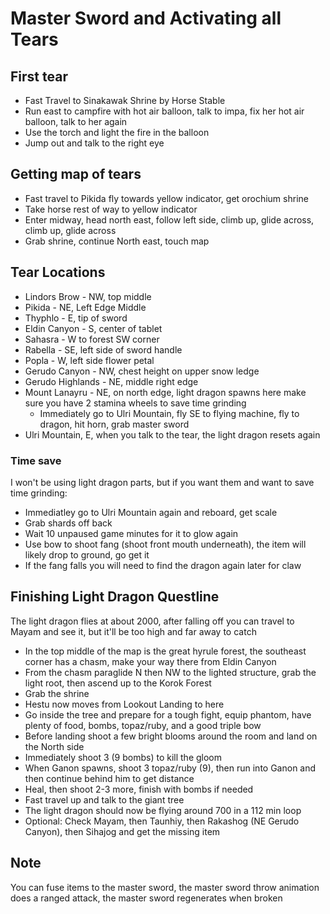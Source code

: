 # Master Sword and Activating all Tears

## First tear
- Fast Travel to Sinakawak Shrine by Horse Stable
- Run east to campfire with hot air balloon, talk to impa, fix her hot air balloon, talk to her again
- Use the torch and light the fire in the balloon
- Jump out and talk to the right eye

## Getting map of tears
- Fast travel to Pikida fly towards yellow indicator, get orochium shrine
- Take horse rest of way to yellow indicator
- Enter midway, head north east, follow left side, climb up, glide across, climb up, glide across
- Grab shrine, continue North east, touch map

## Tear Locations
- Lindors Brow - NW, top middle
- Pikida - NE, Left Edge Middle
- Thyphlo - E, tip of sword
- Eldin Canyon - S, center of tablet
- Sahasra - W to forest SW corner
- Rabella - SE, left side of sword handle
- Popla - W, left side flower petal
- Gerudo Canyon - NW, chest height on upper snow ledge 
- Gerudo Highlands - NE, middle right edge
- Mount Lanayru - NE, on north edge, light dragon spawns here make sure you have 2 stamina wheels to save time grinding
  - Immediately go to Ulri Mountain, fly SE to flying machine, fly to dragon, hit horn, grab master sword
- Ulri Mountain, E, when you talk to the tear, the light dragon resets again

### Time save
I won't be using light dragon parts, but if you want them and want to save time grinding:
- Immediatley go to Ulri Mountain again and reboard, get scale
- Grab shards off back 
- Wait 10 unpaused game minutes for it to glow again 
- Use bow to shoot fang (shoot front mouth underneath), the item will likely drop to ground, go get it
- If the fang falls you will need to find the dragon again later for claw 

## Finishing Light Dragon Questline
The light dragon flies at about 2000, after falling off you can travel to Mayam and see it, but it'll be too high and far away to catch

- In the top middle of the map is the great hyrule forest, the southeast corner has a chasm, make your way there from Eldin Canyon
- From the chasm paraglide N then NW to the lighted structure, grab the light root, then ascend up to the Korok Forest
- Grab the shrine
- Hestu now moves from Lookout Landing to here
- Go inside the tree and prepare for a tough fight, equip phantom, have plenty of food, bombs, topaz/ruby, and a good triple bow
- Before landing shoot a few bright blooms around the room and land on the North side
- Immediately shoot 3 (9 bombs) to kill the gloom
- When Ganon spawns, shoot 3 topaz/ruby (9), then run into Ganon and then continue behind him to get distance
- Heal, then shoot 2-3 more, finish with bombs if needed
- Fast travel up and talk to the giant tree
- The light dragon should now be flying around 700 in a 112 min loop
- Optional: Check Mayam, then Taunhiy, then Rakashog (NE Gerudo Canyon), then Sihajog and get the missing item

## Note

You can fuse items to the master sword, the master sword throw animation does a ranged attack, the master sword regenerates when broken
